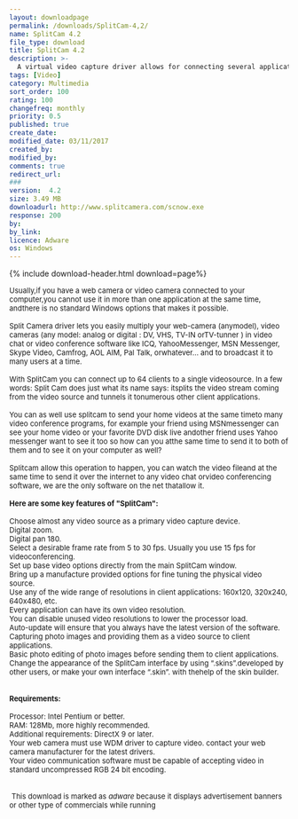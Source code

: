 ```yaml
---
layout: downloadpage
permalink: /downloads/SplitCam-4,2/
name: SplitCam 4.2
file_type: download
title: SplitCam 4.2
description: >-
  A virtual video capture driver allows for connecting several applications to a single video capture source
tags: [Video]
category: Multimedia
sort_order: 100
rating: 100
changefreq: monthly
priority: 0.5
published: true
create_date: 
modified_date: 03/11/2017
created_by: 
modified_by: 
comments: true
redirect_url: 
### 
version:  4.2
size: 3.49 MB
downloadurl: http://www.splitcamera.com/scnow.exe
response: 200
by: 
by_link: 
licence: Adware 
os: Windows
---
```


{% include download-header.html download=page%}

<p style="fix-download-text !important">
<p><font size="2"><p>Usually,if you have a web camera or video camera connected to your computer,you cannot use it in more than one application at the same time, andthere is no standard Windows options that makes it possible. <br />
<br />
Split Camera driver lets you easily multiply your web-camera (anymodel), video cameras (any model: analog or digital : DV, VHS, TV-IN orTV-tunner ) in video chat or video conference software like ICQ, YahooMessenger, MSN Messenger, Skype Video, Camfrog, AOL AIM, Pal Talk, orwhatever... and to broadcast it to many users at a time. <br />
<br />
With SplitCam you can connect up to 64 clients to a single videosource. In a few words: Split Cam does just what its name says: itsplits the video stream coming from the video source and tunnels it tonumerous other client applications. <br />
<br />
You can as well use splitcam to send your home videos at the same timeto many video conference programs, for example your friend using MSNmessenger can see your home video or your favorite DVD disk live andother friend uses Yahoo messenger want to see it too so how can you atthe same time to send it to both of them and to see it on your computer as well? <br />
<br />
Splitcam allow this operation to happen, you can watch the video fileand at the same time to send it over the internet to any video chat orvideo conferencing software, we are the only software on the net thatallow it.<br />
<br />
<span><strong>Here are some key features of "SplitCam":</strong></span><br />
<br />
Choose almost any video source as a primary video capture device. <br />
Digital zoom. <br />
Digital pan 180. <br />
Select a desirable frame rate from 5 to 30 fps. Usually you use 15 fps for videoconferencing. <br />
Set up base video options directly from the main SplitCam window. <br />
Bring up a manufacture provided options for fine tuning the physical video source. <br />
Use any of the wide range of resolutions in client applications: 160x120, 320x240, 640x480, etc. <br />
Every application can have its own video resolution. <br />
You can disable unused video resolutions to lower the processor load. <br />
Auto-update will ensure that you always have the latest version of the software. <br />
Capturing photo images and providing them as a video source to client applications. <br />
Basic photo editing of photo images before sending them to client applications. <br />
Change the appearance of the SplitCam interface by using “.skins”.developed by other users, or make your own interface “.skin”. with thehelp of the skin builder. <br />
<br />
<br />
<span><strong>Requirements:</strong></span><br />
<br />
Processor: Intel Pentium or better. <br />
RAM: 128Mb, more highly recommended. <br />
Additional requirements: DirectX 9</a> or later. <br />
Your web camera must use WDM driver to capture video. contact your web camera manufacturer for the latest drivers. <br />
Your video communication software must be capable of accepting video in standard uncompressed RGB 24 bit encoding. <br />
<br />
<br />
<img hspace="2" align="top" alt="" src="SplitCam_files/warning.gif" />This download is marked as <em>adware</em> because it displays advertisement banners or other type of commercials while running</p></p></p>

